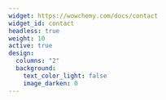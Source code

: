 ```yaml
---
widget: https://wowchemy.com/docs/contact
widget_id: contact
headless: true
weight: 10
active: true
design:
  columns: "2"
  background:
    text_color_light: false
    image_darken: 0
---
```

